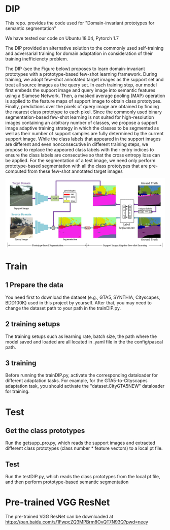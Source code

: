 # DIP 
This repo. provides the code used for "Domain-invariant prototypes for semantic segmentation"

We have tested our code on Ubuntu 18.04, Pytorch 1.7

The DIP provided an alternative solution to the commonly used self-training and adversarial training for domain adaptation in consideration of their training inefficiencty problem.

The DIP (see the Figure below) proposes to learn domain-invariant prototypes with a prototype-based few-shot learning framework. During training, we adopt few-shot annotated target images as the support set and treat all source images as the query set. In each training step, our model first embeds the support image and query image into semantic features using a Siamese Network. Then, a masked average pooling (MAP) operation is applied to the feature maps of support image to obtain class prototypes. Finally, predictions over the pixels of query image are obtained by finding the nearest class prototype to each pixel. Since the commonly used binary segmentation-based few-shot learning is not suited for high-resolution images containing an arbitrary number of classes, we propose a support image adaptive training strategy in which the classes to be segmented as well as their number of support samples are fully determined by the current support image. While the class labels that appeared in the support images are different and even nonconsecutive in different training
steps, we propose to replace the appeared class labels with their entry indices to ensure the class labels are consecutive so that the cross entropy loss can be applied. For the segmentation of a test image, we need only perform prototype-based segmentation with all the class prototypes that are pre-computed from these few-shot annotated target images

![image](https://github.com/zgyang-hnu/DIP-hunnu/blob/main/Framework.jpg)

# Train
## 1 Prepare the data  
You need first to download the dataset (e.g., GTA5, SYNTHIA, Cityscapes, BDD100K) used in this project by yourself.  After that, you may need to change the dataset path to your path in the trainDIP.py. 

## 2 training setups
The training setups such as learning rate, batch size, the path where the model saved and loaded are all located in .yaml file in the the config/pascal path.

## 3 training
Before running the trainDIP.py, activate the corresponding dataloader for different adaptation tasks.
For example, for the GTA5-to-Cityscapes adaptation task, you should activate the "dataset.CityGTA5NEW" dataloader for training.

# Test
## Get the class prototypes
Run the getsupp_pro.py, which reads the support images and extracted different class prototypes (class number * feature vectors) to a local pt file.

## Test
Run the testDIP.py, which reads the class prototypes from the local pt file, and then perform prototype-based semantic segmentation

# Pre-trained VGG ResNet
The pre-trained VGG ResNet can be downloaded at 
https://pan.baidu.com/s/1FwpcZQ3MPBrm8OvQT7N93Q?pwd=neey 

